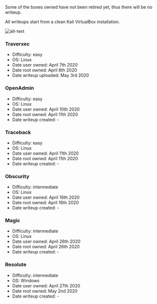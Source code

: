 Some of the boxes owned have not been retired yet, thus there will be no writeup.

All writeups start from a clean Kali VirtualBox installation.

![alt-text](http://www.hackthebox.eu/badge/image/190341)

### Traverxec
- Difficulty: easy
- OS: Linux
- Date user owned: April 7th 2020
- Date root owned: April 8th 2020
- Date writeup uploaded: May 3rd 2020

### OpenAdmin
- Difficulty: easy
- OS: Linux
- Date user owned: April 10th 2020
- Date root owned: April 11th 2020
- Date writeup created: -

### Traceback
- Difficulty: easy
- OS: Linux
- Date user owned: April 11th 2020
- Date root owned: April 11th 2020
- Date writeup created: -

### Obscurity
- Difficulty: intermediate
- OS: Linux
- Date user owned: April 16th 2020
- Date root owned: April 16th 2020
- Date writeup created: -

### Magic
- Difficulty: intermediate
- OS: Linux
- Date user owned: April 26th 2020
- Date root owned: April 26th 2020
- Date writeup created: -

### Resolute
- Difficulty: intermediate
- OS: Windows
- Date user owned: April 27th 2020
- Date root owned: May 2nd 2020
- Date writeup created: -
